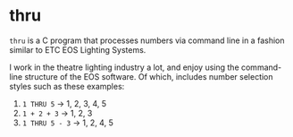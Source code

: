 # thru

`thru` is a C program that processes numbers via command line in a fashion
similar to ETC EOS Lighting Systems.

I work in the theatre lighting industry a lot, and enjoy using the command-line
structure of the EOS software. Of which, includes number selection styles such
as these examples:

1. `1 THRU 5` -> 1, 2, 3, 4, 5
2. `1 + 2 + 3` -> 1, 2, 3
3. `1 THRU 5 - 3` -> 1, 2, 4, 5

